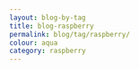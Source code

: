 ```yaml
---
layout: blog-by-tag
title: blog-raspberry
permalink: blog/tag/raspberry/
colour: aqua
category: raspberry
---
```


